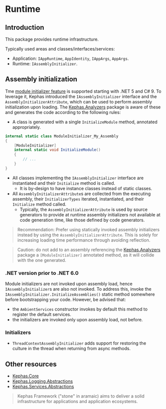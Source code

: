 ﻿# Runtime

## Introduction
This package provides runtime infrastructure.

Typically used areas and classes/interfaces/services:
* Application: `IAppRuntime`, `AppIdentity`, `IAppArgs`, `AppArgs`.
* Runtime: `IAssemblyInitializer`.

## Assembly initialization

Tme [module initializer feature](https://docs.microsoft.com/en-us/dotnet/csharp/language-reference/proposals/csharp-9.0/module-initializers?source=recommendations) is supported starting with .NET 5 and C# 9.
To leverage it, Kephas introduced the `IAssemblyInitializer` interface and the `AssemblyInitializerAttribute`, which can be used to perform assembly initialization upon loading.
The [Kephas.Analyzers](https://www.nuget.org/packages/Kephas.Analyzers) package is aware of these and generates the code according to the following rules:
* A class is generated with a single `InitializeModule` method, annotated appropriately.
```csharp
internal static class ModuleInitializer_My_Assembly
{
    [ModuleInitializer]
    internal static void InitializeModule()
    {
        // ...
    }
}
```
* All classes implementing the `IAssemblyInitializer` interface are instantiated and their `Initialize` method is called.
    * It is by-design to have instance classes instead of static classes.
* All `AssemblyInitializerAttribute`s are collected from the executing assembly, their `InitializerTypes` iterated, instantiated, and their `Initialize` method called.
    * Typically, the `AssemblyInitializerAttribute` is used by source generators to provide at runtime assembly initializers not available at code generation time, like those defined by code generators.

> Recommendation: Prefer using statically invoked assembly initializers instead by using the `AssemblyInitializerAttribute`.
> This is solely for increasing loading time performance through avoiding reflection.

> Caution: do not add to an assembly referencing the [Kephas.Analyzers](https://www.nuget.org/packages/Kephas.Analyzers) package
> a `[ModuleInitializer]` annotated method, as it will collide with the one generated.

### .NET version prior to .NET 6.0
Module initializers are not invoked upon assembly load, hence `IAssemblyInitializer`s are also not invoked. To address this, invoke the `IAssemblyInitializer.InitializeAssemblies()` static method somewhere before bootstrapping your code.
However, be advised that:
* the `AmbientServices` constructor invokes by default this method to register the default services.
* the initializers are invoked only upon assembly load, not before.

### Initializers
* `ThreadContextAssemblyInitializer` adds support for restoring the culture in the thread when returning from async methods.

## Other resources

* [Kephas.Core](https://www.nuget.org/packages/Kephas.Core)
* [Kephas.Logging.Abstractions](https://www.nuget.org/packages/Kephas.Logging.Abstractions)
* [Kephas.Services.Abstractions](https://www.nuget.org/packages/Kephas.Services.Abstractions)

> Kephas Framework ("stone" in aramaic) aims to deliver a solid infrastructure for applications and application ecosystems.

